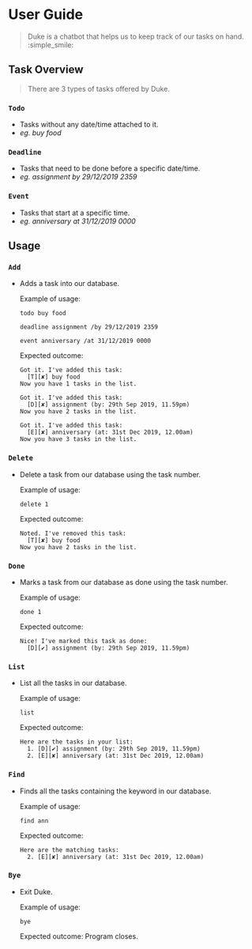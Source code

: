 # User Guide
> Duke is a chatbot that helps us to keep track of our tasks on hand. :simple_smile:

## Task Overview 
> There are 3 types of tasks offered by Duke.
### `Todo`  
* Tasks without any date/time attached to it.
* _eg. buy food_
### `Deadline`  
* Tasks that need to be done before a specific date/time.
* _eg. assignment by 29/12/2019 2359_
### `Event`  
* Tasks that start at a specific time.
* _eg. anniversary at 31/12/2019 0000_

## Usage

### `Add` 
* Adds a task into our database. 

    Example of usage: 

    `todo buy food`
    
    `deadline assignment /by 29/12/2019 2359`
    
    `event anniversary /at 31/12/2019 0000`

    Expected outcome:
    ```
    Got it. I've added this task:
      [T][✘] buy food
    Now you have 1 tasks in the list.
    ```
    ```
    Got it. I've added this task:
      [D][✘] assignment (by: 29th Sep 2019, 11.59pm) 
    Now you have 2 tasks in the list.
    ```
    ```
    Got it. I've added this task:
      [E][✘] anniversary (at: 31st Dec 2019, 12.00am)
    Now you have 3 tasks in the list.
    ```
  
### `Delete` 
* Delete a task from our database using the task number. 

  Example of usage: 

  `delete 1`

  Expected outcome:
  ```
  Noted. I've removed this task:
    [T][✘] buy food
  Now you have 2 tasks in the list.
  ```

### `Done` 
* Marks a task from our database as done using the task number. 

  Example of usage: 

  `done 1`

  Expected outcome:
  ```
  Nice! I've marked this task as done:
    [D][✔] assignment (by: 29th Sep 2019, 11.59pm) 
  ```

### `List` 
* List all the tasks in our database. 

  Example of usage: 

  `list`

  Expected outcome:
  ```
  Here are the tasks in your list:
    1. [D][✔] assignment (by: 29th Sep 2019, 11.59pm) 
    2. [E][✘] anniversary (at: 31st Dec 2019, 12.00am)
  ```
  
### `Find` 
* Finds all the tasks containing the keyword in our database. 

  Example of usage: 

  `find ann`

  Expected outcome:
  ```
  Here are the matching tasks:
    2. [E][✘] anniversary (at: 31st Dec 2019, 12.00am)
  ```

### `Bye` 
* Exit Duke. 

  Example of usage: 

  `bye`

  Expected outcome: Program closes.

  
